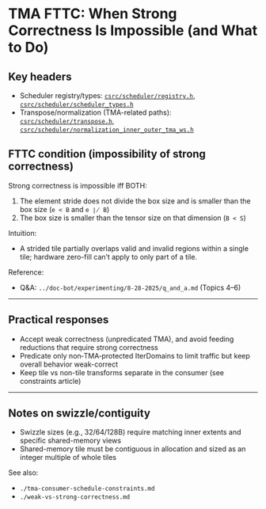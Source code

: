 # TMA FTTC: When Strong Correctness Is Impossible (and What to Do)

## Key headers
- Scheduler registry/types: [`csrc/scheduler/registry.h`](../csrc/scheduler/registry.h), [`csrc/scheduler/scheduler_types.h`](../csrc/scheduler/scheduler_types.h)
- Transpose/normalization (TMA-related paths): [`csrc/scheduler/transpose.h`](../csrc/scheduler/transpose.h), [`csrc/scheduler/normalization_inner_outer_tma_ws.h`](../csrc/scheduler/normalization_inner_outer_tma_ws.h)

## FTTC condition (impossibility of strong correctness)
Strong correctness is impossible iff BOTH:
1) The element stride does not divide the box size and is smaller than the box size (`e < B` and `e ∤ B`)
2) The box size is smaller than the tensor size on that dimension (`B < S`)

Intuition:
- A strided tile partially overlaps valid and invalid regions within a single tile; hardware zero-fill can’t apply to only part of a tile.

Reference:
- Q&A: `../doc-bot/experimenting/8-28-2025/q_and_a.md` (Topics 4–6)

---

## Practical responses
- Accept weak correctness (unpredicated TMA), and avoid feeding reductions that require strong correctness
- Predicate only non‑TMA‑protected IterDomains to limit traffic but keep overall behavior weak-correct
- Keep tile vs non-tile transforms separate in the consumer (see constraints article)

---

## Notes on swizzle/contiguity
- Swizzle sizes (e.g., 32/64/128B) require matching inner extents and specific shared-memory views
- Shared-memory tile must be contiguous in allocation and sized as an integer multiple of whole tiles

See also:
- `./tma-consumer-schedule-constraints.md`
- `./weak-vs-strong-correctness.md`
